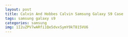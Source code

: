 ```yaml
---
layout: post
title: Calvin And Hobbes Calvin Samsung Galaxy S9 Case
tags: samsung galaxy s9
categories: samsung
img: 1I2uZPV7wARfi1Qe5dvxSymY9kT815VU6
---
```

